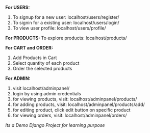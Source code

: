 **For USERS:**
1. To signup for a new user: localhost/users/register/
2. To signin for a existing user: localhost/users/login/
3. To view user profile: localhost/users/profile/

**For PRODUCTS:**
To explore products: localhost/products/

**For CART and ORDER:**
1. Add Products in Cart
2. Select quantity of each product
3. Order the selected products

**For ADMIN:**
1. visit localhost/adminpanel/
2. login by using admin credentials
3. for viewing products, visit: localhost/adminpanel/products/
4. for adding products, visit: localhost/adminpanel/products/add/
5. for editing product, click edit button on specific product
6. for viewing orders, visit: localhost/adminpanel/orders/

_Its a Demo Django Project for learning purpose_
